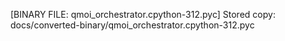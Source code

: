[BINARY FILE: qmoi_orchestrator.cpython-312.pyc]
Stored copy: docs/converted-binary/qmoi_orchestrator.cpython-312.pyc
